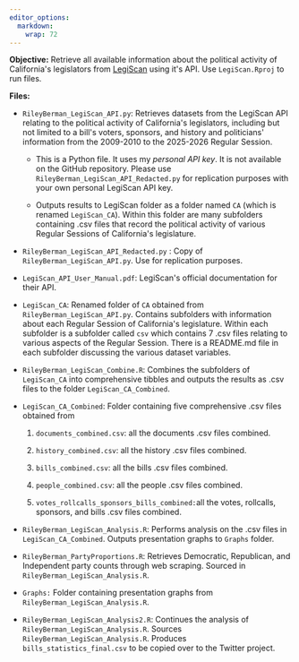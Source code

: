 ```yaml
---
editor_options: 
  markdown: 
    wrap: 72
---
```


**Objective:** Retrieve all available information about the political
activity of California's legislators from [LegiScan](https://legiscan.com/) using it's API. 
Use `LegiScan.Rproj` to run files. 

**Files:**

-   `RileyBerman_LegiScan_API.py`: Retrieves datasets from the LegiScan
    API relating to the political activity of California's legislators,
    including but not limited to a bill's voters, sponsors, and history
    and politicians' information from the 2009-2010 to the 2025-2026
    Regular Session.

    -   This is a Python file. It uses my *personal API key*. It is not available
    on the GitHub repository. Please use `RileyBerman_LegiScan_API_Redacted.py` for
    replication purposes with your own personal LegiScan API key. 

    -   Outputs results to LegiScan folder as a folder named `CA` (which
        is renamed `LegiScan_CA`). Within this folder are many
        subfolders containing .csv files that record the political
        activity of various Regular Sessions of California's
        legislature.

-   `RileyBerman_LegiScan_API_Redacted.py` : Copy of
    `RileyBerman_LegiScan_API.py`. Use for replication purposes.

-   `LegiScan_API_User_Manual.pdf`: LegiScan's official documentation for
    their API.

-   `LegiScan_CA`: Renamed folder of `CA` obtained from
    `RileyBerman_LegiScan_API.py`. Contains subfolders with information
    about each Regular Session of California's legislature. Within each
    subfolder is a subfolder called `csv` which contains 7 .csv files
    relating to various aspects of the Regular Session. There is a
    README.md file in each subfolder discussing the various dataset
    variables.

-   `RileyBerman_LegiScan_Combine.R`: Combines the subfolders of
    `LegiScan_CA` into comprehensive tibbles and outputs the results as
    .csv files to the folder `LegiScan_CA_Combined`.

-   `LegiScan_CA_Combined`: Folder containing five comprehensive .csv
    files obtained from

    1.  `documents_combined.csv`: all the documents .csv files combined.

    2.  `history_combined.csv`: all the history .csv files combined.

    3.  `bills_combined.csv`: all the bills .csv files combined.

    4.  `people_combined.csv`: all the people .csv files combined.

    5.  `votes_rollcalls_sponsors_bills_combined:`all the votes,
        rollcalls, sponsors, and bills .csv files combined.

-   `RileyBerman_LegiScan_Analysis.R`: Performs analysis on
    the .csv files in `LegiScan_CA_Combined`. Outputs presentation graphs to `Graphs` folder. 

-   `RileyBerman_PartyProportions.R`: Retrieves Democratic, Republican,
    and Independent party counts through web scraping. Sourced in
    `RileyBerman_LegiScan_Analysis.R`.
    
-   `Graphs:` Folder containing presentation graphs from
    `RileyBerman_LegiScan_Analysis.R`. 

-   `RileyBerman_LegiScan_Analysis2.R`: Continues the analysis of
    `RileyBerman_LegiScan_Analysis.R`. Sources `RileyBerman_LegiScan_Analysis.R`.
    Produces `bills_statistics_final.csv` to be copied over to the Twitter project.
